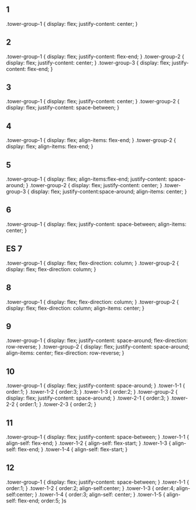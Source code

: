 ## 1
.tower-group-1 {
display: flex;
justify-content: center;
}
## 2
.tower-group-1 {
display: flex;
justify-content: flex-end;
}
.tower-group-2 {
display: flex;
justify-content: center;
}
.tower-group-3 {
display: flex;
justify-content: flex-end;
}

## 3
.tower-group-1 {
display: flex;
justify-content: center;
}
.tower-group-2 {
display: flex;
justify-content: space-between;
}

## 4
.tower-group-1 {
display: flex;
align-items: flex-end;
}
.tower-group-2 {
display: flex;
align-items: flex-end;
}

## 5
.tower-group-1 {
display: flex;
align-items:flex-end;
justify-content: space-around;
}
.tower-group-2 {
display: flex;
justify-content: center;
}
.tower-group-3 {
display: flex;
justify-content:space-around;
align-items: center;
}

## 6
.tower-group-1 {
display: flex;
justify-content: space-between;
align-items: center;
}


## ES 7
.tower-group-1 {
display: flex;
flex-direction: column;
}
.tower-group-2 {
display: flex;
flex-direction: column;
}

## 8
.tower-group-1 {
display: flex;
flex-direction: column;
}
.tower-group-2 {
display: flex;
flex-direction: column;
align-items: center;
}

## 9
.tower-group-1 {
display: flex;
justify-content: space-around;
flex-direction: row-reverse;
}
.tower-group-2 {
display: flex;
justify-content: space-around;
align-items: center;
flex-direction: row-reverse;
}

## 10
.tower-group-1 {
display: flex;
justify-content: space-around;
}
.tower-1-1 {
order:1;
}
.tower-1-2 {
order:3;
}
.tower-1-3 {
order:2;
}
.tower-group-2 {
display: flex;
justify-content: space-around;
}
.tower-2-1 {
order:3;
}
.tower-2-2 {
order:1;
}
.tower-2-3 {
order:2;
}

## 11
.tower-group-1 {
display: flex;
justify-content: space-between;
}
.tower-1-1 {
align-self: flex-end;
}
.tower-1-2 {
align-self: flex-start;
}
.tower-1-3 {
align-self: flex-end;
}
.tower-1-4 {
align-self: flex-start;
}

## 12
.tower-group-1 {
display: flex;
justify-content: space-between;
}
.tower-1-1 {
order:1;
}
.tower-1-2 {
order:2;
align-self:center;
}
.tower-1-3 {
order:4;
align-self:center;
}
.tower-1-4 {
order:3;
align-self: center;
}
.tower-1-5 {
align-self: flex-end;
order:5;
}s